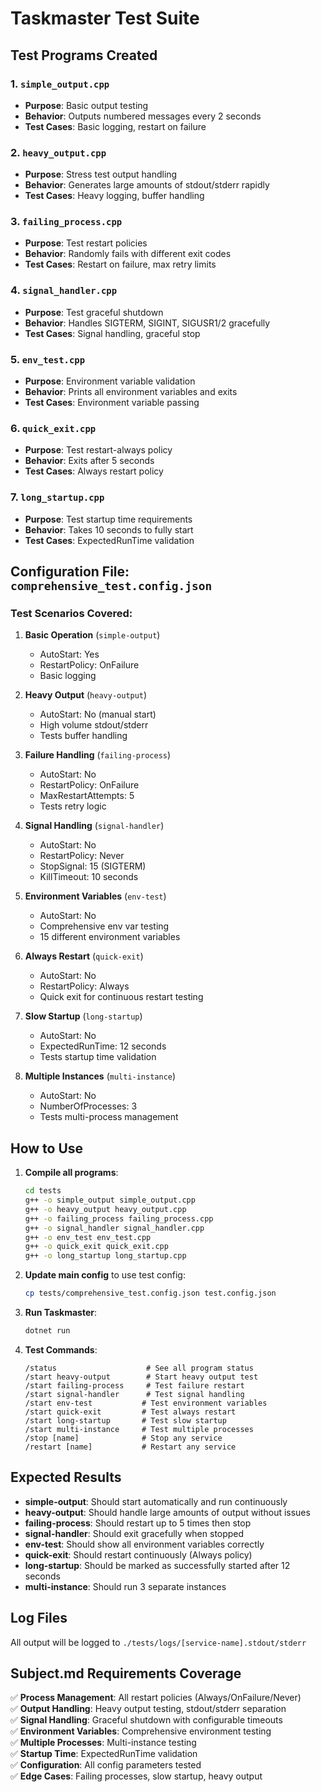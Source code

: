 # Taskmaster Test Suite

## Test Programs Created

### 1. `simple_output.cpp` 
- **Purpose**: Basic output testing
- **Behavior**: Outputs numbered messages every 2 seconds
- **Test Cases**: Basic logging, restart on failure

### 2. `heavy_output.cpp`
- **Purpose**: Stress test output handling
- **Behavior**: Generates large amounts of stdout/stderr rapidly
- **Test Cases**: Heavy logging, buffer handling

### 3. `failing_process.cpp`
- **Purpose**: Test restart policies
- **Behavior**: Randomly fails with different exit codes
- **Test Cases**: Restart on failure, max retry limits

### 4. `signal_handler.cpp`
- **Purpose**: Test graceful shutdown
- **Behavior**: Handles SIGTERM, SIGINT, SIGUSR1/2 gracefully
- **Test Cases**: Signal handling, graceful stop

### 5. `env_test.cpp`
- **Purpose**: Environment variable validation
- **Behavior**: Prints all environment variables and exits
- **Test Cases**: Environment variable passing

### 6. `quick_exit.cpp`
- **Purpose**: Test restart-always policy
- **Behavior**: Exits after 5 seconds
- **Test Cases**: Always restart policy

### 7. `long_startup.cpp`
- **Purpose**: Test startup time requirements
- **Behavior**: Takes 10 seconds to fully start
- **Test Cases**: ExpectedRunTime validation

## Configuration File: `comprehensive_test.config.json`

### Test Scenarios Covered:

1. **Basic Operation** (`simple-output`)
   - AutoStart: Yes
   - RestartPolicy: OnFailure
   - Basic logging

2. **Heavy Output** (`heavy-output`)
   - AutoStart: No (manual start)
   - High volume stdout/stderr
   - Tests buffer handling

3. **Failure Handling** (`failing-process`)
   - AutoStart: No
   - RestartPolicy: OnFailure
   - MaxRestartAttempts: 5
   - Tests retry logic

4. **Signal Handling** (`signal-handler`)
   - AutoStart: No
   - RestartPolicy: Never
   - StopSignal: 15 (SIGTERM)
   - KillTimeout: 10 seconds

5. **Environment Variables** (`env-test`)
   - AutoStart: No
   - Comprehensive env var testing
   - 15 different environment variables

6. **Always Restart** (`quick-exit`)
   - AutoStart: No
   - RestartPolicy: Always
   - Quick exit for continuous restart testing

7. **Slow Startup** (`long-startup`)
   - AutoStart: No
   - ExpectedRunTime: 12 seconds
   - Tests startup time validation

8. **Multiple Instances** (`multi-instance`)
   - AutoStart: No
   - NumberOfProcesses: 3
   - Tests multi-process management

## How to Use

1. **Compile all programs**:
   ```bash
   cd tests
   g++ -o simple_output simple_output.cpp
   g++ -o heavy_output heavy_output.cpp
   g++ -o failing_process failing_process.cpp
   g++ -o signal_handler signal_handler.cpp
   g++ -o env_test env_test.cpp
   g++ -o quick_exit quick_exit.cpp
   g++ -o long_startup long_startup.cpp
   ```

2. **Update main config** to use test config:
   ```bash
   cp tests/comprehensive_test.config.json test.config.json
   ```

3. **Run Taskmaster**:
   ```bash
   dotnet run
   ```

4. **Test Commands**:
   ```
   /status                    # See all program status
   /start heavy-output        # Start heavy output test
   /start failing-process     # Test failure restart
   /start signal-handler      # Test signal handling
   /start env-test           # Test environment variables
   /start quick-exit         # Test always restart
   /start long-startup       # Test slow startup
   /start multi-instance     # Test multiple processes
   /stop [name]              # Stop any service
   /restart [name]           # Restart any service
   ```

## Expected Results

- **simple-output**: Should start automatically and run continuously
- **heavy-output**: Should handle large amounts of output without issues
- **failing-process**: Should restart up to 5 times then stop
- **signal-handler**: Should exit gracefully when stopped
- **env-test**: Should show all environment variables correctly
- **quick-exit**: Should restart continuously (Always policy)
- **long-startup**: Should be marked as successfully started after 12 seconds
- **multi-instance**: Should run 3 separate instances

## Log Files

All output will be logged to `./tests/logs/[service-name].stdout/stderr`

## Subject.md Requirements Coverage

✅ **Process Management**: All restart policies (Always/OnFailure/Never)  
✅ **Output Handling**: Heavy output testing, stdout/stderr separation  
✅ **Signal Handling**: Graceful shutdown with configurable timeouts  
✅ **Environment Variables**: Comprehensive environment testing  
✅ **Multiple Processes**: Multi-instance testing  
✅ **Startup Time**: ExpectedRunTime validation  
✅ **Configuration**: All config parameters tested  
✅ **Edge Cases**: Failing processes, slow startup, heavy output  